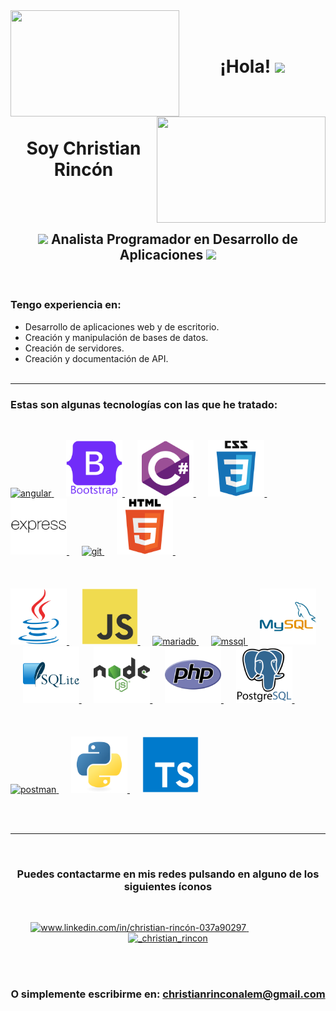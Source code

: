 <div>
  <img src="https://media4.giphy.com/media/v1.Y2lkPTc5MGI3NjExYW9kb2h6MTA5d3ljeTUyZWt4ZmVveTI4cDh1Njh5cm04aHU3NW91dyZlcD12MV9pbnRlcm5hbF9naWZfYnlfaWQmY3Q9Zw/NHvv0Bo3oGq1eTBDd1/giphy.webp" height="170px" width="270px" align="left"> 
  <img src="https://media4.giphy.com/media/v1.Y2lkPTc5MGI3NjExYW9kb2h6MTA5d3ljeTUyZWt4ZmVveTI4cDh1Njh5cm04aHU3NW91dyZlcD12MV9pbnRlcm5hbF9naWZfYnlfaWQmY3Q9Zw/NHvv0Bo3oGq1eTBDd1/giphy.webp" height="170px" width="270px" align="right"><br><br>

  <h1 align="center">
    ¡Hola! <img src="https://media.giphy.com/media/w1OBpBd7kJqHrJnJ13/giphy.gif" width="60px"> <br><br><br>
    Soy Christian Rincón
  </h1>
</div>

<br><br> 

<h2 align="center"><img src="https://media.giphy.com/media/UVG0BN8TOMKkPOJS6e/giphy.gif" width="40px"> 
  Analista Programador en Desarrollo de Aplicaciones 
  <img src="https://media.giphy.com/media/UVG0BN8TOMKkPOJS6e/giphy.gif" width="40px">
</h2>

<br>


<h3 align="left">Tengo experiencia en:</h3>

- Desarrollo de aplicaciones web y de escritorio.
- Creación y manipulación de bases de datos.
- Creación de servidores.
- Creación y documentación de API.<br><br>

<hr>

<h3 align="left">
  Estas son algunas tecnologías con las que he tratado:
</h3>

<br>

<p align="left"> 
  <a href="https://angular.io" target="_blank" rel="noreferrer"> 
    <img src="https://angular.io/assets/images/logos/angular/angular.svg" alt="angular" width="90" height="90"/> 
  </a> &nbsp;&nbsp;&nbsp;&nbsp;
  <a href="https://getbootstrap.com" target="_blank" rel="noreferrer"> 
    <img src="https://raw.githubusercontent.com/devicons/devicon/master/icons/bootstrap/bootstrap-plain-wordmark.svg" alt="bootstrap" width="90" height="90"/> 
  </a> &nbsp;&nbsp;&nbsp;&nbsp;
  <a href="https://www.w3schools.com/cs/" target="_blank" rel="noreferrer"> 
    <img src="https://raw.githubusercontent.com/devicons/devicon/master/icons/csharp/csharp-original.svg" alt="csharp" width="90" height="90"/> 
  </a> &nbsp;&nbsp;&nbsp;&nbsp;
  <a href="https://www.w3schools.com/css/" target="_blank" rel="noreferrer"> 
    <img src="https://raw.githubusercontent.com/devicons/devicon/master/icons/css3/css3-original-wordmark.svg" alt="css3" width="90" height="90"/> 
  </a> &nbsp;&nbsp;&nbsp;&nbsp;
  <a href="https://expressjs.com" target="_blank" rel="noreferrer"> 
    <img src="https://raw.githubusercontent.com/devicons/devicon/master/icons/express/express-original-wordmark.svg" alt="express" width="90" height="90"/> 
  </a> &nbsp;&nbsp;&nbsp;&nbsp;
  <a href="https://git-scm.com/" target="_blank" rel="noreferrer"> 
    <img src="https://www.vectorlogo.zone/logos/git-scm/git-scm-icon.svg" alt="git" width="90" height="90"/> 
  </a> &nbsp;&nbsp;&nbsp;&nbsp;
  <a href="https://www.w3.org/html/" target="_blank" rel="noreferrer"> 
    <img src="https://raw.githubusercontent.com/devicons/devicon/master/icons/html5/html5-original-wordmark.svg" alt="html5" width="90" height="90"/> 
  </a> &nbsp;&nbsp;&nbsp;&nbsp; <br><br><br><br>
  <a href="https://www.java.com" target="_blank" rel="noreferrer"> 
    <img src="https://raw.githubusercontent.com/devicons/devicon/master/icons/java/java-original.svg" alt="java" width="90" height="90"/> 
  </a> &nbsp;&nbsp;&nbsp;&nbsp; 
  <a href="https://developer.mozilla.org/en-US/docs/Web/JavaScript" target="_blank" rel="noreferrer"> 
    <img src="https://raw.githubusercontent.com/devicons/devicon/master/icons/javascript/javascript-original.svg" alt="javascript" width="90" height="90"/> 
  </a> &nbsp;&nbsp;&nbsp;&nbsp;
  <a href="https://mariadb.org/" target="_blank" rel="noreferrer"> 
    <img src="https://www.vectorlogo.zone/logos/mariadb/mariadb-icon.svg" alt="mariadb" width="90" height="90"/> 
  </a>&nbsp;&nbsp;&nbsp;&nbsp;
  <a href="https://www.microsoft.com/en-us/sql-server" target="_blank" rel="noreferrer"> 
    <img src="https://www.svgrepo.com/show/303229/microsoft-sql-server-logo.svg" alt="mssql" width="90" height="90"/> 
  </a> &nbsp;&nbsp;&nbsp;&nbsp;
  <a href="https://www.mysql.com/" target="_blank" rel="noreferrer"> 
    <img src="https://raw.githubusercontent.com/devicons/devicon/master/icons/mysql/mysql-original-wordmark.svg" alt="mysql" width="90" height="90"/> 
  </a> &nbsp;&nbsp;&nbsp;&nbsp;
  <a href="https://www.sqlite.org/" target="_blank" rel="noreferrer"> 
    <img src="https://raw.githubusercontent.com/devicons/devicon/master/icons/sqlite/sqlite-original-wordmark.svg" alt="sqlite" width="90" height="90"/> 
  </a> &nbsp;&nbsp;&nbsp;&nbsp;
  <a href="https://nodejs.org" target="_blank" rel="noreferrer"> 
    <img src="https://raw.githubusercontent.com/devicons/devicon/master/icons/nodejs/nodejs-original-wordmark.svg" alt="nodejs" width="90" height="90"/> 
  </a> &nbsp;&nbsp;&nbsp;&nbsp;
  <a href="https://www.php.net" target="_blank" rel="noreferrer"> 
    <img src="https://raw.githubusercontent.com/devicons/devicon/master/icons/php/php-original.svg" alt="php" width="90" height="90"/> 
  </a> &nbsp;&nbsp;&nbsp;&nbsp;
  <a href="https://www.postgresql.org" target="_blank" rel="noreferrer"> 
    <img src="https://raw.githubusercontent.com/devicons/devicon/master/icons/postgresql/postgresql-original-wordmark.svg" alt="postgresql" width="90" height="90"/> 
  </a> &nbsp;&nbsp;&nbsp;&nbsp; <br><br><br><br>
  <a href="https://postman.com" target="_blank" rel="noreferrer"> 
    <img src="https://www.vectorlogo.zone/logos/getpostman/getpostman-icon.svg" alt="postman" width="90" height="90"/> 
  </a> &nbsp;&nbsp;&nbsp;&nbsp;
  <a href="https://www.python.org" target="_blank" rel="noreferrer"> 
    <img src="https://raw.githubusercontent.com/devicons/devicon/master/icons/python/python-original.svg" alt="python" width="90" height="90"/> 
  </a> &nbsp;&nbsp;&nbsp;&nbsp;
  <a href="https://www.typescriptlang.org/" target="_blank" rel="noreferrer"> 
    <img src="https://raw.githubusercontent.com/devicons/devicon/master/icons/typescript/typescript-original.svg" alt="typescript" width="90" height="90"/> 
  </a> 
</p><br><br>

<hr><br>

<h3 align="center"> Puedes contactarme en mis redes pulsando en alguno de los siguientes íconos</h3><br>

<p align="center">
  <a href="https://linkedin.com/in/christian-rincón-037a90297" align="left" target="_blank" title="Visitar Linkedin de Christian Rincón">
    <img src="https://raw.githubusercontent.com/rahuldkjain/github-profile-readme-generator/master/src/images/icons/Social/linked-in-alt.svg"         
     alt="www.linkedin.com/in/christian-rincón-037a90297" height="70" width="70" />
  </a>&nbsp;&nbsp;&nbsp;&nbsp;&nbsp;&nbsp;&nbsp;&nbsp;&nbsp;&nbsp;&nbsp;&nbsp;&nbsp;&nbsp;&nbsp;&nbsp;&nbsp;&nbsp;&nbsp;&nbsp;&nbsp;&nbsp;&nbsp;

  
  <a href="https://www.instagram.com/_christian_rincon/" align="right" target="_blank" title="Visitar Instagram de Christian Rincón">
    <img src="https://raw.githubusercontent.com/rahuldkjain/github-profile-readme-generator/master/src/images/icons/Social/instagram.svg" alt="_christian_rincon"   
    height="70" width="70" />
  </a>
</p><br><br>

<h3 align="center">O simplemente escribirme en: 
  <a href="mailto:christianrinconalem@gmail.com" title="Escribir mail a Christian Rincón" target="_blank"> 
    christianrinconalem@gmail.com 
  </a> 
</h3>
